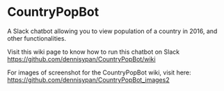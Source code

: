 # CountryPopBot
A Slack chatbot allowing you to view population of a country in 2016, and other functionalities.

Visit this wiki page to know how to run this chatbot on Slack 
https://github.com/dennisypan/CountryPopBot/wiki

For images of screenshot for the CountryPopBot wiki, visit here: 
https://github.com/dennisypan/CountryPopBot_images2
